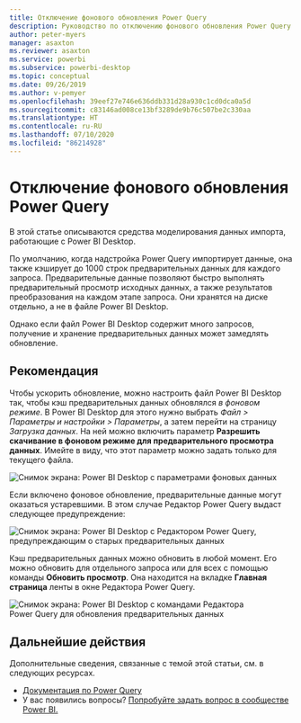 ```yaml
---
title: Отключение фонового обновления Power Query
description: Руководство по отключению фонового обновления Power Query.
author: peter-myers
manager: asaxton
ms.reviewer: asaxton
ms.service: powerbi
ms.subservice: powerbi-desktop
ms.topic: conceptual
ms.date: 09/26/2019
ms.author: v-pemyer
ms.openlocfilehash: 39eef27e746e636ddb331d28a930c1cd0dca0a5d
ms.sourcegitcommit: c83146ad008ce13bf3289de9b76c507be2c330aa
ms.translationtype: HT
ms.contentlocale: ru-RU
ms.lasthandoff: 07/10/2020
ms.locfileid: "86214928"
---
```

# <a name="disable-power-query-background-refresh"></a>Отключение фонового обновления Power Query

В этой статье описываются средства моделирования данных импорта, работающие с Power BI Desktop.

По умолчанию, когда надстройка Power Query импортирует данные, она также кэширует до 1000 строк предварительных данных для каждого запроса. Предварительные данные позволяют быстро выполнять предварительный просмотр исходных данных, а также результатов преобразования на каждом этапе запроса. Они хранятся на диске отдельно, а не в файле Power BI Desktop.

Однако если файл Power BI Desktop содержит много запросов, получение и хранение предварительных данных может замедлять обновление.

## <a name="recommendation"></a>Рекомендация

Чтобы ускорить обновление, можно настроить файл Power BI Desktop так, чтобы кэш предварительных данных обновлялся _в фоновом режиме_. В Power BI Desktop для этого нужно выбрать _Файл > Параметры и настройки > Параметры_, а затем перейти на страницу _Загрузка данных_. На ней можно включить параметр **Разрешить скачивание в фоновом режиме для предварительного просмотра данных**. Имейте в виду, что этот параметр можно задать только для текущего файла.

![Снимок экрана: Power BI Desktop с параметрами фоновых данных](media/power-query-background-refresh/power-query-options-background-data.png)

Если включено фоновое обновление, предварительные данные могут оказаться устаревшими. В этом случае Редактор Power Query выдаст следующее предупреждение:

![Снимок экрана: Power BI Desktop с Редактором Power Query, предупреждающим о старых предварительных данных](media/power-query-background-refresh/power-query-preview-data-old.png)

Кэш предварительных данных можно обновить в любой момент. Его можно обновить для отдельного запроса или для всех с помощью команды **Обновить просмотр**. Она находится на вкладке **Главная страница** ленты в окне Редактора Power Query.

![Снимок экрана: Power BI Desktop с командами Редактора Power Query для обновления предварительных данных](media/power-query-background-refresh/power-query-refresh-preview-data.png)

## <a name="next-steps"></a>Дальнейшие действия

Дополнительные сведения, связанные с темой этой статьи, см. в следующих ресурсах.

- [Документация по Power Query](/power-query/)
- У вас появились вопросы? [Попробуйте задать вопрос в сообществе Power BI.](https://community.powerbi.com/)
